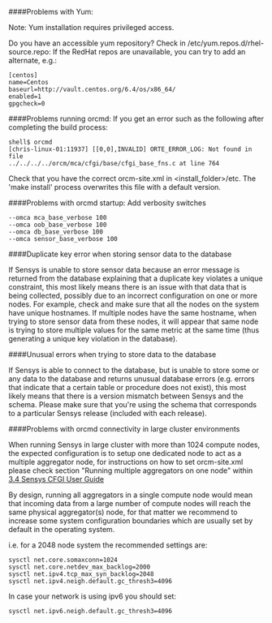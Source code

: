 ####Problems with Yum:

Note: Yum installation requires privileged access.

Do you have an accessible yum repository? Check in /etc/yum.repos.d/rhel-source.repo: If the RedHat repos are unavailable, you can try to add an alternate, e.g.:
```
[centos]
name=Centos
baseurl=http://vault.centos.org/6.4/os/x86_64/
enabled=1
gpgcheck=0
```

####Problems running orcmd:
If you get an error such as the following after completing the build process:
```
shell$ orcmd
[chris-linux-01:11937] [[0,0],INVALID] ORTE_ERROR_LOG: Not found in file
../../../../orcm/mca/cfgi/base/cfgi_base_fns.c at line 764
```
Check that you have the correct orcm-site.xml in &lt;install_folder&gt;/etc. The 'make install' process overwrites this file with a default version.

####Problems with orcmd startup:
Add verbosity switches
```
--omca mca_base_verbose 100
--omca oob_base_verbose 100
--omca db_base_verbose 100
--omca sensor_base_verbose 100
```

####Duplicate key error when storing sensor data to the database

If Sensys is unable to store sensor data because an error message is returned from the database explaining that a duplicate key violates a unique constraint, this most likely means there is an issue with that data that is being collected, possibly due to an incorrect configuration on one or more nodes.  For example, check and make sure that all the nodes on the system have unique hostnames.  If multiple nodes have the same hostname, when trying to store sensor data from these nodes, it will appear that same node is trying to store multiple values for the same metric at the same time (thus generating a unique key violation in the database).

####Unusual errors when trying to store data to the database

If Sensys is able to connect to the database, but is unable to store some or any data to the database and returns unusual database errors (e.g. errors that indicate that a certain table or procedure does not exist), this most likely means that there is a version mismatch between Sensys and the schema.  Please make sure that you're using the schema that corresponds to a particular Sensys release (included with each release).

####Problems with orcmd connectivity in large cluster environments

When running Sensys in large cluster with more than 1024 compute nodes, the expected configuration is to setup one dedicated node to act as a multiple aggregator node, for instructions on how to set orcm-site.xml please check section "Running multiple aggregators on one node" within [3.4 Sensys CFGI User Guide](3.4-Sensys-CFGI-User-Guide)

By design, running all aggregators in a single compute node would mean that incoming data from a large number of compute nodes will reach the same physical aggregator(s) node, for that matter we recommend to increase some system configuration boundaries which are usually set by default in the operating system.

i.e. for a 2048 node system the recommended settings are:
```
sysctl net.core.somaxconn=1024
sysctl net.core.netdev_max_backlog=2000
sysctl net.ipv4.tcp_max_syn_backlog=2048
sysctl net.ipv4.neigh.default.gc_thresh3=4096
```
In case your network is using ipv6 you should set:
```
sysctl net.ipv6.neigh.default.gc_thresh3=4096
```
